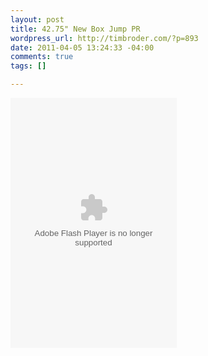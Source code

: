 ```yaml
--- 
layout: post
title: 42.75" New Box Jump PR
wordpress_url: http://timbroder.com/?p=893
date: 2011-04-05 13:24:33 -04:00
comments: true
tags: []

---
```

<object width="266" height="400" ><param name="allowfullscreen" value="true" /><param name="movie" value="http://www.facebook.com/v/608117101466" /><embed src="http://www.facebook.com/v/608117101466" type="application/x-shockwave-flash" allowfullscreen="true" width="266" height="400"></embed></object>
